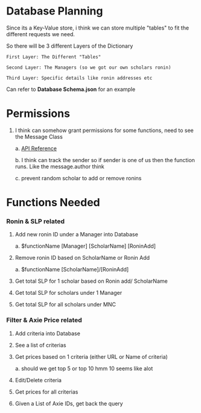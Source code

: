 # Database Planning

Since its a Key-Value store, i think we can store multiple "tables" to fit the different requests we need.

So there will be 3 different Layers of the Dictionary

	First Layer: The Different "Tables"

	Second Layer: The Managers (so we got our own scholars ronin)

	Third Layer: Specific details like ronin addresses etc


Can refer to **Database Schema.json** for an example

# Permissions 

1.	I think can somehow grant permissions for some functions, need to see the Message Class

	a.	[API Reference](https://discordpy.readthedocs.io/en/stable/api.html#message)

	b.	I think can track the sender so if sender is one of us then the function runs. Like the message.author think

	c. prevent random scholar to add or remove ronins

# Functions Needed

### Ronin & SLP related

1.	Add new ronin ID under a Manager into Database

	a.	$functionName [Manager] [ScholarName] [RoninAdd]

2. Remove ronin ID based on ScholarName or Ronin Add

	a. $functionName [ScholarName]/[RoninAdd]

3. Get total SLP for 1 scholar based on Ronin add/ ScholarName

4. Get total SLP for scholars under 1 Manager

5. Get total SLP for all scholars under MNC

### Filter & Axie Price related

1. Add criteria into Database

2. See a list of criterias

3. Get prices based on 1 criteria (either URL or Name of criteria)

	a. should we get top 5 or top 10 hmm 10 seems like alot 

4. Edit/Delete criteria

5. Get prices for all criterias 

6. Given a List of Axie IDs, get back the query
